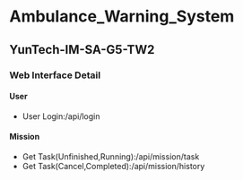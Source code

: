 # Ambulance_Warning_System

## YunTech-IM-SA-G5-TW2

### Web Interface Detail
#### User
- User Login:/api/login

#### Mission
- Get Task(Unfinished,Running):/api/mission/task
- Get Task(Cancel,Completed):/api/mission/history
